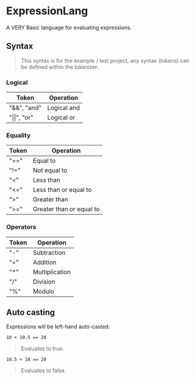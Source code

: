 # ExpressionLang
A VERY Basic language for evaluating expressions.

## Syntax
> This syntax is for the example / test project, any syntax (tokens) can be defined within the tokenizer.
### Logical
Token | Operation
----- | ---------
"&&", "and"  | Logical and
"\|\|", "or"  | Logical or

### Equality
Token | Operation
----- | ---------
"=="  | Equal to
"!="  | Not equal to
"<"   | Less than
"<="  | Less than or equal to
">"   | Greater than
">="  | Greater than or equal to

### Operators
Token | Operation
----- | --------
"-"   | Subtraction
"+"   | Addition
"*"   | Multiplication
"/"   | Division
"%"   | Modulo

## Auto casting
Expressions will be left-hand auto-casted.
```
10 + 10.5 == 20
```
> Evaluates to true.
```
10.5 + 10 == 20
```
> Evaluates to false.
